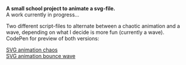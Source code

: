 **A small school project to animate a svg-file.**  
A work currently in progress... 

Two different script-files to alternate between a chaotic animation and a wave, depending on what I decide is more fun (currently a wave).  
CodePen for preview of both versions:  

[SVG animation chaos](https://codepen.io/annkar/pen/LYvBjer)  
[SVG animation bounce wave](https://codepen.io/annkar/pen/gOyjXVB)
